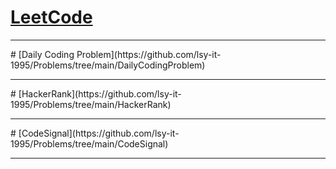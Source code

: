 # [LeetCode](https://github.com/lsy-it-1995/Problems/tree/main/LeetCode)
<hr>
# [Daily Coding Problem](https://github.com/lsy-it-1995/Problems/tree/main/DailyCodingProblem)
<hr>
# [HackerRank](https://github.com/lsy-it-1995/Problems/tree/main/HackerRank)
<hr>
# [CodeSignal](https://github.com/lsy-it-1995/Problems/tree/main/CodeSignal)
<hr>